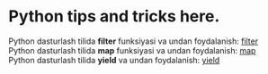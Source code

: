 # Python tips and tricks here.

Python dasturlash tilida **filter** funksiyasi va undan foydalanish: [filter](https://github.com/alishercpp/Python/blob/master/filter.py) <br>
Python dasturlash tilida **map** funksiyasi va undan foydalanish:    [map](https://github.com/alishercpp/Python/blob/master/map.py) <br>
Python dasturlash tilida **yield** va undan foydalanish:             [yield](https://github.com/alishercpp/Python/blob/master/map.py) <br>
